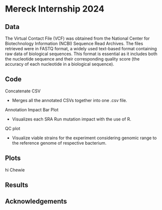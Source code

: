 <h1>Mereck Internship 2024</h1>
<h2>Data</h2>
  <p> The Virtual Contact File (VCF) was obtained from the National Center for Biotechnology Information (NCBI) Sequence Read Archives. 
  The files retrieved were in FASTQ format, a widely used text-based format containing raw data of biological sequences. This format is 
  essential as it includes both the nucleotide sequence and their corresponding quality score (the accuracy of each nucleotide in a biological sequence).
  </p>
<h2>Code</h2>
Concatenate CSV

- Merges all the annotated CSVs together into one .csv file.

Annotation Impact Bar Plot

- Visualizes each SRA Run mutation impact with the use of R.

QC plot

- Visualize viable strains for the experiment considering genomic range to the reference genome of respective bacterium.

<h2>Plots</h2>
hi Chewie
<h2>Results</h2>

<h2>Acknowledgements</h2>

